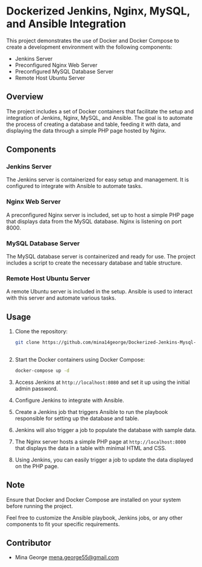 # Dockerized Jenkins, Nginx, MySQL, and Ansible Integration

This project demonstrates the use of Docker and Docker Compose to create a development environment with the following components:

- Jenkins Server
- Preconfigured Nginx Web Server
- Preconfigured MySQL Database Server
- Remote Host Ubuntu Server

## Overview

The project includes a set of Docker containers that facilitate the setup and integration of Jenkins, Nginx, MySQL, and Ansible. The goal is to automate the process of creating a database and table, feeding it with data, and displaying the data through a simple PHP page hosted by Nginx.

## Components

### Jenkins Server

The Jenkins server is containerized for easy setup and management. It is configured to integrate with Ansible to automate tasks.

### Nginx Web Server

A preconfigured Nginx server is included, set up to host a simple PHP page that displays data from the MySQL database. Nginx is listening on port 8000.

### MySQL Database Server

The MySQL database server is containerized and ready for use. The project includes a script to create the necessary database and table structure.

### Remote Host Ubuntu Server

A remote Ubuntu server is included in the setup. Ansible is used to interact with this server and automate various tasks.

## Usage

1. Clone the repository:

   ```bash
   git clone https://github.com/mina14george/Dockerized-Jenkins-Mysql-Nginx.git
  
   ```

2. Start the Docker containers using Docker Compose:

   ```bash
   docker-compose up -d
   ```

3. Access Jenkins at `http://localhost:8080` and set it up using the initial admin password.

4. Configure Jenkins to integrate with Ansible.

5. Create a Jenkins job that triggers Ansible to run the playbook responsible for setting up the database and table.

6. Jenkins will also trigger a job to populate the database with sample data.

7. The Nginx server hosts a simple PHP page at `http://localhost:8000` that displays the data in a table with minimal HTML and CSS.

8. Using Jenkins, you can easily trigger a job to update the data displayed on the PHP page.

## Note

Ensure that Docker and Docker Compose are installed on your system before running the project.

Feel free to customize the Ansible playbook, Jenkins jobs, or any other components to fit your specific requirements.

## Contributor

- Mina George <mena.george55@gmail.com>
